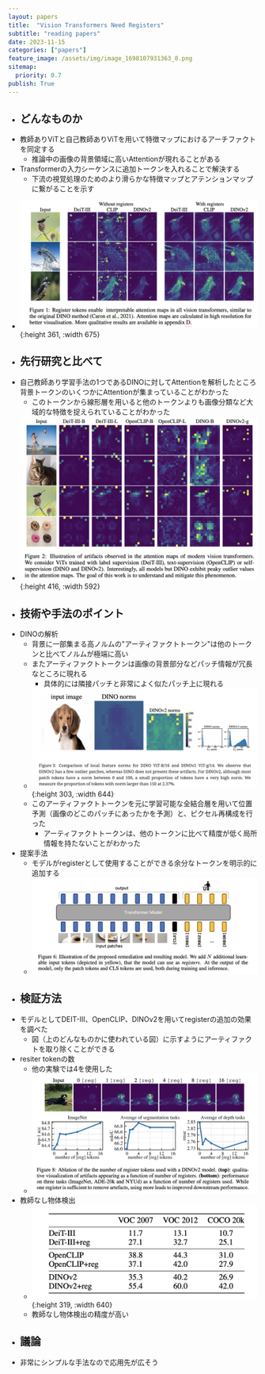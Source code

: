 ```yaml
---
layout: papers
title:  "Vision Transformers Need Registers"
subtitle: "reading papers"
date: 2023-11-15
categories: ["papers"]
feature_image: /assets/img/image_1698107931363_0.png
sitemap:
  priority: 0.7
publish: True
---  
```

- ## どんなものか
- 教師ありViTと自己教師ありViTを用いて特徴マップにおけるアーチファクトを同定する
	- 推論中の画像の背景領域に高いAttentionが現れることがある
- Transformerの入力シーケンスに追加トークンを入れることで解決する
	- 下流の視覚処理のためのより滑らかな特徴マップとアテンションマップに繋がることを示す
<!--more-->
- ![image.png](/assets/img/image_1698107931363_0.png){:height 361, :width 675}
- ## 先行研究と比べて
- 自己教師あり学習手法の1つであるDINOに対してAttentionを解析したところ背景トークンのいくつかにAttentionが集まっていることがわかった
	- このトークンから線形層を用いると他のトークンよりも画像分類など大域的な特徴を捉えられていることがわかった
- ![image.png](/assets/img/image_1698108595304_0.png){:height 416, :width 592}
- ## 技術や手法のポイント
- DINOの解析
	- 背景に一部集まる高ノルムの"アーティファクトトークン"は他のトークンと比べてノルムが極端に高い
	- またアーティファクトトークンは画像の背景部分などパッチ情報が冗長なところに現れる
		- 具体的には隣接パッチと非常によく似たパッチ上に現れる
	- ![image.png](/assets/img/image_1698108815762_0.png){:height 303, :width 644}
	- このアーティファクトトークンを元に学習可能な全結合層を用いて位置予測（画像のどこのパッチにあったかを予測）と、ピクセル再構成を行った
		- アーティファクトトークンは、他のトークンに比べて精度が低く局所情報を持たないことがわかった
- 提案手法
	- モデルがregisterとして使用することができる余分なトークンを明示的に追加する
	- ![image.png](/assets/img/image_1698109290726_0.png)
- ## 検証方法
- モデルとしてDEIT-Ⅲ、OpenCLIP、DINOv2を用いてregisterの追加の効果を調べた
	- 図（上のどんなものかに使われている図）に示すようにアーティファクトを取り除くことができる
- resiter tokenの数
	- 他の実験では4を使用した
	- ![image.png](/assets/img/image_1698109606311_0.png)
- 教師なし物体検出
	- ![image.png](/assets/img/image_1698109769608_0.png){:height 319, :width 640}
	- 教師なし物体検出の精度が高い
- ## 議論
- 非常にシンプルな手法なので応用先が広そう